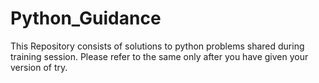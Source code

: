 # Python_Guidance
This Repository consists of solutions to python problems shared during training session. Please refer to the same only after you have given your version of try.
